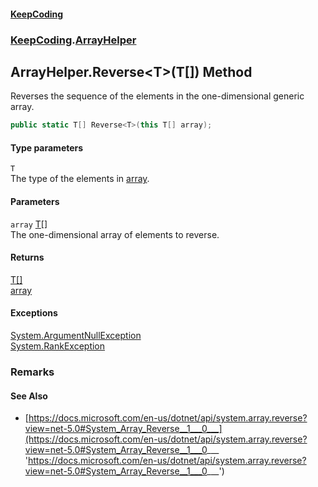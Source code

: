 #### [KeepCoding](index.md 'index')
### [KeepCoding](KeepCoding.md 'KeepCoding').[ArrayHelper](ArrayHelper.md 'KeepCoding.ArrayHelper')
## ArrayHelper.Reverse&lt;T&gt;(T[]) Method
Reverses the sequence of the elements in the one-dimensional generic array.  
```csharp
public static T[] Reverse<T>(this T[] array);
```
#### Type parameters
<a name='KeepCoding.ArrayHelper.Reverse.T.(T..).T'></a>
`T`  
The type of the elements in [array](ArrayHelper.Reverse.JIGoI9GpmHKscOTYzqjRew.md#KeepCoding.ArrayHelper.Reverse.T.(T..).array 'KeepCoding.ArrayHelper.Reverse&lt;T&gt;(T[]).array').
  
#### Parameters
<a name='KeepCoding.ArrayHelper.Reverse.T.(T..).array'></a>
`array` [T](ArrayHelper.Reverse.JIGoI9GpmHKscOTYzqjRew.md#KeepCoding.ArrayHelper.Reverse.T.(T..).T 'KeepCoding.ArrayHelper.Reverse&lt;T&gt;(T[]).T')[[]](https://docs.microsoft.com/en-us/dotnet/api/System.Array 'System.Array')  
The one-dimensional array of elements to reverse.
  
#### Returns
[T](ArrayHelper.Reverse.JIGoI9GpmHKscOTYzqjRew.md#KeepCoding.ArrayHelper.Reverse.T.(T..).T 'KeepCoding.ArrayHelper.Reverse&lt;T&gt;(T[]).T')[[]](https://docs.microsoft.com/en-us/dotnet/api/System.Array 'System.Array')  
[array](ArrayHelper.Reverse.JIGoI9GpmHKscOTYzqjRew.md#KeepCoding.ArrayHelper.Reverse.T.(T..).array 'KeepCoding.ArrayHelper.Reverse&lt;T&gt;(T[]).array')
#### Exceptions
[System.ArgumentNullException](https://docs.microsoft.com/en-us/dotnet/api/System.ArgumentNullException 'System.ArgumentNullException')  
[System.RankException](https://docs.microsoft.com/en-us/dotnet/api/System.RankException 'System.RankException')  
### Remarks
#### See Also
- [https://docs.microsoft.com/en-us/dotnet/api/system.array.reverse?view=net-5.0#System_Array_Reverse__1___0___](https://docs.microsoft.com/en-us/dotnet/api/system.array.reverse?view=net-5.0#System_Array_Reverse__1___0___ 'https://docs.microsoft.com/en-us/dotnet/api/system.array.reverse?view=net-5.0#System_Array_Reverse__1___0___')
